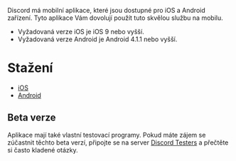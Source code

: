 <!-- TITLE: [CZ] Mobil -->
<!-- SUBTITLE: Mobilní aplikace Discordu -->

Discord má mobilní aplikace, které jsou dostupné pro iOS a Android zařízení. Tyto aplikace Vám dovolují použít tuto skvělou službu na mobilu.

* Vyžadovaná verze iOS je iOS 9 nebo vyšší.
* Vyžadovaná verze Android je Android 4.1.1 nebo vyšší.

# Stažení
- [iOS](https://itunes.apple.com/us/app/discord-chat-for-games/id985746746)
- [Android](https://play.google.com/store/apps/details?id=com.discord)

## Beta verze
Aplikace mají také vlastní testovací programy. Pokud máte zájem se zúčastnit těchto beta verzí, připojte se na server [Discord Testers](https://discord.gg/discord-testers) a přečtěte si často kladené otázky.